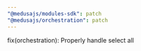 ```yaml
---
"@medusajs/modules-sdk": patch
"@medusajs/orchestration": patch
---
```


fix(orchestration): Properly handle select all
